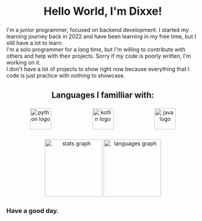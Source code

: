 <h1 align="center">Hello World, I'm Dixxe!</h1>

###

<p align="left">I'm a junior programmer, focused on backend development. I started my learning journey back in 2022 and have been learning in my free time, but I still have a lot to learn.<br>I'm a solo programmer for a long time, but I'm willing to contribute with others and help with their projects. Sorry if my code is poorly written, I'm working on it.<br>I don't have a lot of projects to show right now because everything that I code is just practice with nothing to showcase.</p>

###

<h2 align="center">Languages I familliar with:</h2>

###

<div align="center">
  <img src="https://cdn.jsdelivr.net/gh/devicons/devicon/icons/python/python-original.svg" height="55" alt="python logo"  />
  <img width="100" />
  <img src="https://cdn.jsdelivr.net/gh/devicons/devicon/icons/kotlin/kotlin-original.svg" height="55" alt="kotlin logo"  />
  <img width="100" />
  <img src="https://cdn.jsdelivr.net/gh/devicons/devicon/icons/java/java-original.svg" height="55" alt="java logo"  />
</div>

###

<div align="center">
  <img src="https://github-readme-stats.vercel.app/api?username=Dixxe&hide_title=false&hide_rank=false&show_icons=true&include_all_commits=true&count_private=true&disable_animations=false&theme=dark&locale=en&hide_border=false&order=1" height="150" alt="stats graph"  />
  <img src="https://github-readme-stats.vercel.app/api/top-langs?username=Dixxe&locale=en&hide_title=false&layout=compact&card_width=320&langs_count=5&theme=dark&hide_border=false&order=2" height="150" alt="languages graph"  />
</div>

###

<h3 align="left">Have a good day.</h3>

###
